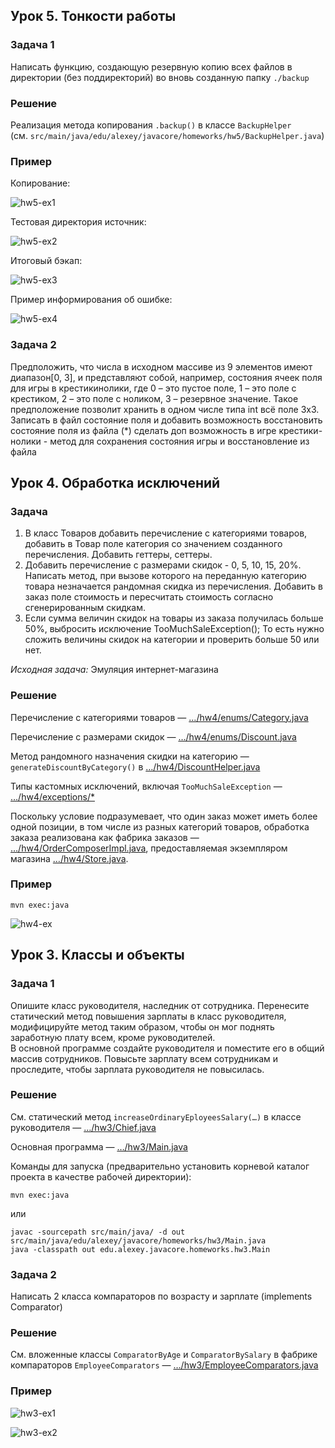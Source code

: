 ## Урок 5. Тонкости работы

### Задача 1

Написать функцию, создающую резервную копию всех файлов в директории
(без поддиректорий) во вновь созданную папку `./backup`

### Решение

Реализация метода копирования `.backup()` в классе `BackupHelper`\
(см. `src/main/java/edu/alexey/javacore/homeworks/hw5/BackupHelper.java`)

### Пример

Копирование:

![hw5-ex1]()

Тестовая директория источник:

![hw5-ex2]()

Итоговый бэкап:

![hw5-ex3]()

Пример информирования об ошибке:

![hw5-ex4]()

### Задача 2

Предположить, что числа в исходном массиве из 9 элементов имеют диапазон[0, 3], и представляют собой, например, состояния ячеек поля для игры в крестикинолики, где 0 – это пустое поле, 1 – это поле с крестиком, 2 – это поле с ноликом, 3 – резервное значение. Такое предположение позволит хранить в одном числе типа int всё поле 3х3. Записать в файл состояние поля и добавить возможность восстановить состояние поля из файла (*) сделать доп возможность в игре крестики-нолики - метод для сохранения состояния игры и восстановление из файла

## Урок 4. Обработка исключений

### Задача

1. В класс Товаров добавить перечисление с категориями товаров, добавить в Товар
поле категория со значением созданного перечисления. Добавить геттеры, сеттеры.
2. Добавить перечисление с размерами скидок - 0, 5, 10, 15, 20%. Написать метод,
при вызове которого на переданную категорию товара незначается рандомная скидка
из перечисления. Добавить в заказ поле стоимость и пересчитать стоимость
согласно сгенерированным скидкам.
3. Если сумма величин скидок на товары из заказа получилась больше 50%,
выбросить исключение TooMuchSaleException(); То есть нужно сложить величины
скидок на категории и проверить больше 50 или нет.

*Исходная задача:*
Эмуляция интернет-магазина

### Решение

Перечисление с категориями товаров &mdash; […/hw4/enums/Category.java](src/main/java/edu/alexey/javacore/homeworks/hw4/enums/Category.java)

Перечисление с размерами скидок &mdash; […/hw4/enums/Discount.java](src/main/java/edu/alexey/javacore/homeworks/hw4/enums/Discount.java)

Метод рандомного назначения скидки на категорию &mdash; `generateDiscountByCategory()`
в […/hw4/DiscountHelper.java](src/main/java/edu/alexey/javacore/homeworks/hw4/DiscountHelper.java)

Типы кастомных исключений, включая `TooMuchSaleException` &mdash; […/hw4/exceptions/*](src/main/java/edu/alexey/javacore/homeworks/hw4/exceptions)

Поскольку условие подразумевает, что один заказ может иметь более одной позиции,
в том числе из разных категорий товаров, обработка заказа реализована как
фабрика заказов &mdash;
[…/hw4/OrderComposerImpl.java](src/main/java/edu/alexey/javacore/homeworks/hw4/OrderComposerImpl.java),
предоставляемая экземпляром магазина
[…/hw4/Store.java](src/main/java/edu/alexey/javacore/homeworks/hw4/Store.java).

### Пример

	mvn exec:java

![hw4-ex](https://github.com/alexeycoder/java-core-other-homeworks/assets/109767480/9e105a48-da7f-480d-8525-caaa51f4dcb2)

## Урок 3. Классы и объекты

### Задача 1

Опишите класс руководителя, наследник от сотрудника. Перенесите
статический метод повышения зарплаты в класс руководителя, модифицируйте
метод таким образом, чтобы он мог поднять заработную плату всем, кроме
руководителей.\
В основной программе создайте руководителя и поместите его
в общий массив сотрудников. Повысьте зарплату всем сотрудникам и проследите,
чтобы зарплата руководителя не повысилась.


### Решение

См. статический метод `increaseOrdinaryEployeesSalary(…)` в классе руководителя
&mdash; […/hw3/Chief.java](src/main/java/edu/alexey/javacore/homeworks/hw3/Chief.java)

Основная программа &mdash; […/hw3/Main.java](src/main/java/edu/alexey/javacore/homeworks/hw3/Main.java)

Команды для запуска (предварительно установить корневой каталог проекта в качестве рабочей директории):

	mvn exec:java

или

	javac -sourcepath src/main/java/ -d out src/main/java/edu/alexey/javacore/homeworks/hw3/Main.java
	java -classpath out edu.alexey.javacore.homeworks.hw3.Main

### Задача 2

Написать 2 класса компараторов по возрасту и зарплате (implements Comparator)

### Решение

См. вложенные классы `ComparatorByAge` и `ComparatorBySalary` в фабрике
компараторов `EmployeeComparators` &mdash;
[…/hw3/EmployeeComparators.java](src/main/java/edu/alexey/javacore/homeworks/hw3/EmployeeComparators.java)

### Пример

![hw3-ex1](https://github.com/alexeycoder/java-core-other-homeworks/assets/109767480/c6d3acf0-d8eb-406b-b095-e20bf2f58881)

![hw3-ex2](https://github.com/alexeycoder/java-core-other-homeworks/assets/109767480/0645dcdd-f0b8-4108-ae17-fff3eb50aa5e)
